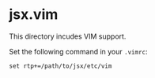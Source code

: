 jsx.vim
======================

This directory incudes VIM support.

Set the following command in your `.vimrc`:

    set rtp+=/path/to/jsx/etc/vim


